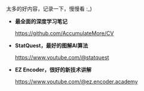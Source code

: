 太多的好内容，记录一下，慢慢看 :_)

-  **最全面的深度学习笔记**
  
    https://github.com/AccumulateMore/CV

-  **StatQuest，最好的图解AI算法**

    https://www.youtube.com/@statquest

-  **EZ Encoder，很好的新技术讲解**

     https://www.youtube.com/@ez.encoder.academy
